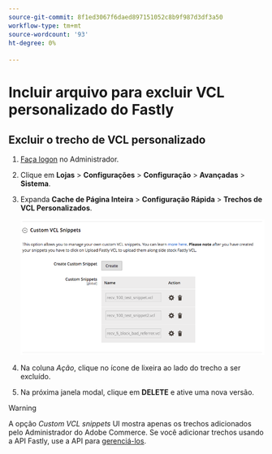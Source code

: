 ```yaml
---
source-git-commit: 8f1ed3067f6daed897151052c8b9f987d3df3a50
workflow-type: tm+mt
source-wordcount: '93'
ht-degree: 0%

---
```

# Incluir arquivo para excluir VCL personalizado do Fastly

## Excluir o trecho de VCL personalizado

1. [Faça logon](/help/get-started/onboarding.md#access-your-admin-panel) no Administrador.

1. Clique em **Lojas** > **Configurações** > **Configuração** > **Avançadas** > **Sistema**.

1. Expanda **Cache de Página Inteira** > **Configuração Rápida** > **Trechos de VCL Personalizados**.

   ![Gerenciar trechos de VCL personalizados](/help/assets/cdn/fastly-manage-snippets.png)

1. Na coluna _Ação_, clique no ícone de lixeira ao lado do trecho a ser excluído.

1. Na próxima janela modal, clique em **DELETE** e ative uma nova versão.

>[!WARNING]
>
>A opção _Custom VCL snippets_ UI mostra apenas os trechos adicionados pelo Administrador do Adobe Commerce. Se você adicionar trechos usando a API Fastly, use a API para [gerenciá-los](/help/cloud-guide/cdn/fastly-vcl-custom-snippets.md#manage-vcl-using-the-api).

